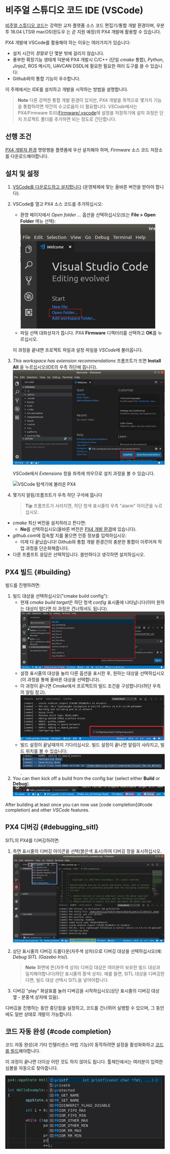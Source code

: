 # 비주얼 스튜디오 코드 IDE (VSCode)

[비주얼 스튜디오 코드](https://code.visualstudio.com/)는 강력한 교차 플랫폼 소스 코드 편집기/통합 개발 환경이며, 우분투 18.04 LTS와 macOS(윈도우 는 곧 지원 예정)의 PX4 개발에 활용할 수 있습니다.

PX4 개발에 VSCode를 활용해야 하는 이유는 여러가지가 있습니다:

- 설치 시간이 *정말로* 단 몇분 밖에 걸리지 않습니다.
- 풍부한 확장기능 생태계 덕분에 PX4 개발시 C/C++ (단일 *cmake* 통합), *Python*, *Jinja2*, ROS 메시지, UAVCAN DSDL에 필요한 필요한 여러 도구를 쓸 수 있습니다: 
- Github와의 통합 기능이 우수합니다.

이 주제에서는 IDE를 설치하고 개발을 시작하는 방법을 설명합니다.

> **Note** 다른 강력한 통합 개발 환경이 있지만, PX4 개발을 목적으로 몇가지 기능을 통합하려면 약간의 수고로움이 더 필요합니다. *VSCode*에서는 PX4/Firmware 트리([Firmware/.vscode](https://github.com/PX4/Firmware/tree/master/.vscode)에 설정을 저장하기에 설치 과정은 단지 프로젝트 폴더를 추가하면 되는 정도로 간단합니다.

## 선행 조건

[PX4 개발자 환경](../setup/dev_env.md) 명령행을 플랫폼에 우선 설치해야 하며, *Firmware* 소스 코드 저장소를 다운로드해야합니다.

## 설치 및 설정

1. [VSCode를 다운로드하고 설치합니다](https://code.visualstudio.com/) (운영체제에 맞는 올바른 버전을 받아야 합니다).
2. VSCode를 열고 PX4 소스 코드를 추가하십시오:
    
   - 환영 페이지에서 *Open folder ...* 옵션을 선택하십시오(또는 **File > Open Folder** 메뉴 선택): ![폴더 열기](../../assets/vscode/welcome_open_folder.jpg)
   - 파일 선택 대화상자가 뜹니다. PX4 **Firmware** 디렉터리를 선택하고 **OK**를 누르십시오.
    
    이 과정을 끝내면 프로젝트 파일과 설정 파일을 *VSCode*에 불러옵니다.

3. *This workspace has extension recommendations* 프롬프트가 뜨면 **Install All** 을 누르십시오(IDE의 우측 하단에 뜹니다). ![확장 기능 설치](../../assets/vscode/prompt_install_extensions.jpg)
    
    VSCode에서 *Extensions* 창을 좌측에 띄우므로 설치 과정을 볼 수 있습니다.
    
    ![VSCode 탐색기에 불러온 PX4
](../../assets/vscode/installing_extensions.jpg)

4. 몇가지 알림/프롬프트가 우측 하단 구석에 뜹니다
    
    > **Tip** 프롬프트가 사라지면, 하단 청색 표시줄의 우측 "alarm" 아이콘을 누르십시오.

- *cmake* 최신 버전을 설치하라고 뜬다면: 
   - **No**를 선택하십시오(올바른 버전은 [PX4 개발 환경](../setup/dev_env.md)에 있습니다).
- *github.com*에 접속할 지를 물으면 인증 정보를 입력하십시오: 
   - 이제 다 끝났습니다! Github와 통합 개발 환경간의 충분한 통합이 이루어져 작업 과정을 단순화해줍니다.
- 다른 프롬프트 응답은 선택적입니다. 쓸만하다고 생각하면 설치하십시오.<!-- perhaps add screenshot of these prompts -->

## PX4 빌드 {#building}

빌드를 진행하려면:

1. 빌드 대상을 선택하십시오("cmake build config"): 
   - 현재 *cmake build target*은 하단 청색 *config* 표시줄에 나타납니다(이미 원하는 대상이 떴다면 이 과정은 건너뛰셔도 됩니다). ![Cmake 빌드 대상 선택](../../assets/vscode/cmake_build_config.jpg)
   - 설정 표시줄의 대상을 눌러 다른 옵션을 표시한 후, 원하는 대상을 선택하십시오(이 과정을 통해 올바른 대상을 선택합니다).
   - 이 과정이 끝나면 *Cmake*에서 프로젝트의 빌드 조건을 구성합니다(하단 우측의 알림 참고). ![Cmake 설정 프로젝트](../../assets/vscode/cmake_configuring_project.jpg)
   - 빌드 설정이 끝날때까지 기다리십시오. 빌드 설정이 끝나면 알림이 사라지고, 빌드 위치를 볼 수 있습니다: ![Cmake config project](../../assets/vscode/cmake_configuring_project_done.jpg).
2. You can then kick off a build from the config bar (select either **Build** or **Debug**). ![디버깅 또는 빌드 실행](../../assets/vscode/run_debug_build.jpg)

After building at least once you can now use [code completion](#code completion) and other *VSCode* features.

## PX4 디버깅 {#debugging_sitl}

SITL의 PX4를 디버깅하려면:

1. 측면 표시줄의 디버깅 아이콘을 선택(붉은색 표시)하여 디버깅 창을 표시하십시오.![디버깅 실행](../../assets/vscode/vscode_debug.jpg)

2. 상단 표시줄의 디버깅 드롭다운(자주색 상자)으로 디버깅 대상을 선택하십시오(예: *Debug SITL (Gazebo Iris)*).
    
    > **Note** 화면에 뜬(자주색 상자) 디버깅 대상은 여러분이 보유한 빌드 대상과 일치해야합니다(하단 표시줄의 황색 상자). 예를 들면, SITL 대상을 디버깅한다면, 빌드 대상 선택시 SITL을 넣어야합니다.

3. 디버깅 "play" 화살표를 눌러 디버깅을 시작하십시오(상단 표시줄의 디버깅 대상 옆 - 분홍색 상자에 있음).

디버깅을 진행하는 동안 중단점을 설정하고, 코드를 건너뛰어 실행할 수 있으며, 그 동안에도 일반 상태로 개발이 가능합니다.

## 코드 자동 완성 {#code completion}

코드 자동 완성(과 기타 인텔리센스 마법 기능)이 동작하려면 설정을 활성화화하고 [코드를 빌드](#building)해야합니다.

이 과정이 끝나면 더이상 어떤 것도 하지 않아도 됩니다. 툴체인에서는 여러분이 입력한 심볼을 자동으로 찾아줍니다.

![인텔리센스](../../assets/vscode/vscode_intellisense.jpg)